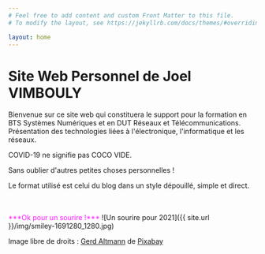 ```yaml
---
# Feel free to add content and custom Front Matter to this file.
# To modify the layout, see https://jekyllrb.com/docs/themes/#overriding-theme-defaults

layout: home
---
```

<h1>Site Web Personnel de Joel VIMBOULY</h1>

Bienvenue sur ce site web qui constituera le support pour la formation en BTS Systèmes Numériques et en DUT Réseaux et Télécommunications. Présentation des technologies liées à l'électronique, l'informatique et les réseaux.
<p>COVID-19 ne signifie pas COCO VIDE.</p>

Sans oublier d'autres petites choses personnelles !

Le format utilisé est celui du blog dans un style dépouillé, simple et direct.
<!---
[![Black Lives Matters]({{ site.url }}/img/blm.png)](https://blacklivesmatter.com/){:target="_blank" }
--->
<br>
<br/>
<span style="color: #ff1aff">***Ok pour un sourire !***</span>
![Un sourire pour 2021]({{ site.url }}/img/smiley-1691280_1280.jpg)
<br>

Image libre de droits : <a href="https://pixabay.com/fr/users/geralt-9301/?utm_source=link-attribution&amp;utm_medium=referral&amp;utm_campaign=image&amp;utm_content=1691280">Gerd Altmann</a> de <a href="https://pixabay.com/fr/?utm_source=link-attribution&amp;utm_medium=referral&amp;utm_campaign=image&amp;utm_content=1691280">Pixabay</a>